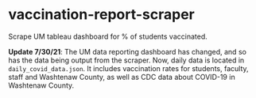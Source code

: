 # vaccination-report-scraper
Scrape UM tableau dashboard for % of students vaccinated.


**Update 7/30/21**: The UM data reporting dashboard has changed, and so has the
data being output from the scraper. Now, daily data is located in
`daily_covid_data.json`. It includes vaccination rates for students, faculty,
staff and Washtenaw County, as well as CDC data about COVID-19 in Washtenaw
County.
